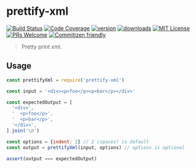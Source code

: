 # prettify-xml
[![Build Status](https://img.shields.io/travis/jonathanewerner/prettify-xml.svg?style=flat-square)](https://travis-ci.org/jonathanewerner/prettify-xml)
[![Code Coverage](https://img.shields.io/codecov/c/github/jonathanewerner/prettify-xml.svg?style=flat-square)](https://codecov.io/github/jonathanewerner/prettify-xml)
[![version](https://img.shields.io/npm/v/prettify-xml.svg?style=flat-square)](http://npm.im/prettify-xml)
[![downloads](https://img.shields.io/npm/dm/prettify-xml.svg?style=flat-square)](http://npm-stat.com/charts.html?package=prettify-xml&from=2015-08-01)
[![MIT License](https://img.shields.io/npm/l/prettify-xml.svg?style=flat-square)](http://opensource.org/licenses/MIT)
[![PRs Welcome](https://img.shields.io/badge/PRs-welcome-brightgreen.svg?style=flat-square)](http://makeapullrequest.com)
[![Commitizen friendly](https://img.shields.io/badge/commitizen-friendly-brightgreen.svg?style=flat-square)](http://commitizen.github.io/cz-cli/)

 > Pretty print xml.

## Usage
```js
const prettifyXml = require('prettify-xml')

const input = '<div><p>foo</p><p>bar</p></div>'

const expectedOutput = [
  '<div>',
  '  <p>foo</p>',
  '  <p>bar</p>',
  '</div>',
].join('\n')

const options = {indent: 2} // 2 (spaces) is default
const output = prettifyXml(input, options) // options is optional

assert(output === expectedOutput)
```


